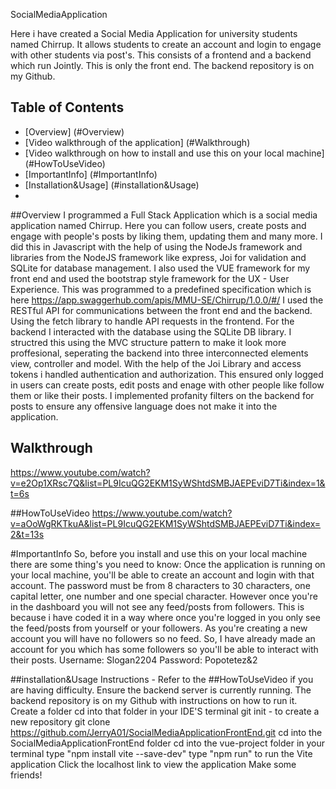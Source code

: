 SocialMediaApplication

Here i have created a Social Media Application for university students named Chirrup. It allows students to create an account and login to engage with other students via post's. 
This consists of a frontend and a backend which run Jointly. This is only the front end. The backend repository is on my Github.

## Table of Contents
- [Overview]  (#Overview)
- [Video walkthrough of the application] (#Walkthrough)
- [Video walkthrough on how to install and use this on your local machine] (#HowToUseVideo)
- [ImportantInfo] (#ImportantInfo)
- [Installation&Usage] (#installation&Usage)
- 

##Overview
I programmed a Full Stack Application which is a social media application named Chirrup. Here you can follow users, create posts and engage with people's posts by liking them, updating them and many more. 
I did this in Javascript with the help of using the NodeJs framework and libraries from the NodeJS framework like express, Joi for validation and SQLite for database management. 
I also used the VUE framework for my front end and used the bootstrap style framework for the UX - User Experience.
This was programmed to a predefined specification which is here https://app.swaggerhub.com/apis/MMU-SE/Chirrup/1.0.0/#/
I used the RESTful API for communications between the front end and the backend. Using the fetch library to handle API requests in the frontend.
For the backend I interacted with the database using the SQLite DB library. I structred this using the MVC structure pattern to make it look more proffesional, seperating the backend into three interconnected elements view, controller and model.
With the help of the Joi Library and access tokens i handled authentication and authorization. This ensured only logged in users can create posts, edit posts and enage with other people like follow them or like their posts.
I implemented profanity filters on the backend for posts to ensure any offensive language does not make it into the application.




## Walkthrough
https://www.youtube.com/watch?v=e2Op1XRsc7Q&list=PL9IcuQG2EKM1SyWShtdSMBJAEPEviD7Ti&index=1&t=6s

##HowToUseVideo
https://www.youtube.com/watch?v=aOoWgRKTkuA&list=PL9IcuQG2EKM1SyWShtdSMBJAEPEviD7Ti&index=2&t=13s

#ImportantInfo
So, before you install and use this on your local machine there are some thing's you need to know:
Once the application is running on your local machine, you'll be able to create an account and login with that account. The password must be from 8 characters to 30 characters, one capital letter, one number and one special character.
However once you're in the dashboard you will not see any feed/posts from followers. 
This is because i have coded it in a way where once you're logged in you only see the feed/posts from yourself or your followers. As you're creating a new account you will have no followers so no feed.
So, I have already made an account for you which has some followers so you'll be able to interact with their posts.
Username: Slogan2204
Password: Popotetez&2

##installation&Usage
Instructions - Refer to the ##HowToUseVideo if you are having difficulty.
Ensure the backend server is currently running. The backend repository is on my Github with instructions on how to run it.
Create a folder 
cd into that folder in your IDE'S terminal
git init - to create a new repository
git clone https://github.com/JerryA01/SocialMediaApplicationFrontEnd.git
cd into the SocialMediaApplicationFrontEnd folder
cd into the vue-project folder in your terminal
type "npm install vite --save-dev"
type "npm run" to run the Vite application
Click the localhost link to view the application
Make some friends!





